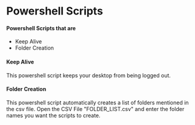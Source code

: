 # Powershell Scripts

#### Powershell Scripts that are

* Keep Alive
* Folder Creation

#### Keep Alive

This powershell script keeps your desktop from being logged out.

#### Folder Creation

This powershell script automatically creates a list of folders mentioned in the csv file. Open the CSV File "FOLDER_LIST.csv" and enter the folder names you want the scripts to create.